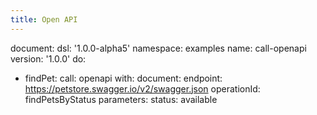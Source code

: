 ```yaml
---
title: Open API
---
```

document:
  dsl: '1.0.0-alpha5'
  namespace: examples
  name: call-openapi
  version: '1.0.0'
do:
  - findPet:
      call: openapi
      with:
        document: 
          endpoint: https://petstore.swagger.io/v2/swagger.json
        operationId: findPetsByStatus
        parameters:
          status: available